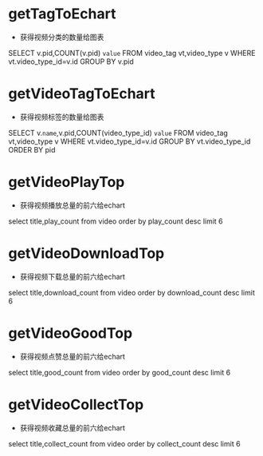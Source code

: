 getTagToEchart
===
* 获得视频分类的数量给图表

SELECT v.pid,COUNT(v.pid) `value` 
FROM video_tag vt,video_type v WHERE vt.video_type_id=v.id 
GROUP BY v.pid


getVideoTagToEchart
===
* 获得视频标签的数量给图表

SELECT v.`name`,v.pid,COUNT(video_type_id) `value` 
FROM video_tag vt,video_type v WHERE  vt.video_type_id=v.id 
GROUP BY vt.video_type_id ORDER BY pid

getVideoPlayTop
===
* 获得视频播放总量的前六给echart

select title,play_count from video  order by play_count desc limit 6

getVideoDownloadTop
===
* 获得视频下载总量的前六给echart

select title,download_count from video  order by download_count desc limit 6

getVideoGoodTop
===
* 获得视频点赞总量的前六给echart

select title,good_count from video  order by good_count desc limit 6

getVideoCollectTop
===
* 获得视频收藏总量的前六给echart

select title,collect_count from video  order by collect_count desc limit 6